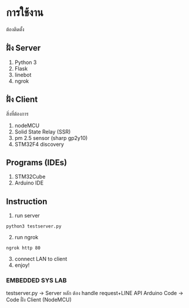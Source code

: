 # การใช้งาน 

ต้องติดตั้ง 

## ฝั่ง Server
1. Python 3
2. Flask
3. linebot
4. ngrok

## ฝั่ง Client
สิ่งที่ต้องการ
1. nodeMCU
2. Solid State Relay (SSR)
3. pm 2.5 sensor (sharp gp2y10)
4. STM32F4 discovery

## Programs (IDEs)
1. STM32Cube
2. Arduino IDE

## Instruction
1. run server
```
python3 testserver.py
```
2. run ngrok
```
ngrok http 80
```
3. connect LAN to client
4. enjoy!

### EMBEDDED SYS LAB
testserver.py -> Server หลัก ต้อง handle request+LINE API
Arduino Code -> Code ฝั่ง Client (NodeMCU)
